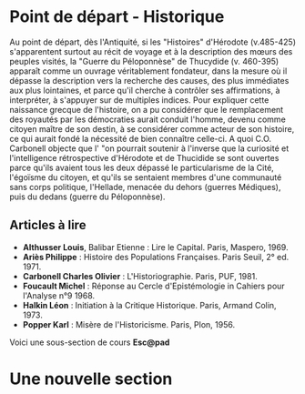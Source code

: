 # Point de départ - Historique
Au point de départ, dès l'Antiquité, si les "Histoires" d'Hérodote (v.485-425) s'apparentent surtout au récit de voyage et à la description des mœurs des peuples visités, la "Guerre du Péloponnèse" de Thucydide (v. 460-395) apparaît comme un ouvrage véritablement fondateur, dans la mesure où il dépasse la description vers la recherche des causes, des plus immédiates aux plus lointaines, et parce qu'il cherche à contrôler ses affirmations, à interpréter, à s'appuyer sur de multiples indices. Pour expliquer cette naissance grecque de l'histoire, on a pu considérer que le remplacement des royautés par les démocraties aurait conduit l'homme, devenu comme citoyen maître de son destin, à se considérer comme acteur de son histoire, ce qui aurait fondé la nécessité de bien connaître celle-ci. A quoi C.O. Carbonell objecte que l' "on pourrait soutenir à l'inverse que la curiosité et l'intelligence rétrospective d'Hérodote et de Thucidide se sont ouvertes parce qu'ils avaient tous les deux dépassé le particularisme de la Cité, l'égoïsme du citoyen, et qu'ils se sentaient membres d'une communauté sans corps politique, l'Hellade, menacée du dehors (guerres Médiques), puis du dedans (guerre du Péloponnèse).

## Articles à lire 
- **Althusser Louis**, Balibar Etienne : Lire le Capital. Paris, Maspero, 1969.
- **Ariès Philippe** : Histoire des Populations Françaises. Paris Seuil, 2° ed. 1971.
- **Carbonell Charles Olivier** : L'Historiographie. Paris, PUF, 1981.
- **Foucault Michel** : Réponse au Cercle d'Epistémologie in Cahiers pour l'Analyse n°9 1968.
- **Halkin Léon** : Initiation à la Critique Historique. Paris, Armand Colin, 1973.
- **Popper Karl** : Misère de l'Historicisme. Paris, Plon, 1956.


Voici une sous-section de cours **Esc@pad**


# Une nouvelle section
